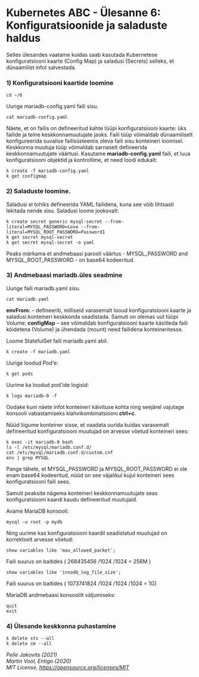 # Kubernetes ABC - Ülesanne 6: Konfiguratsioonide ja saladuste haldus

Selles ülesandes vaatame kuidas saab kasutada Kubernetese konfiguratsiooni kaarte (Config Map) ja saladusi (Secrets) selleks, et dünaamilist infot salvestada. 

### 1) Konfiguratsiooni kaartide loomine

```
cd ~/6
```

Uurige mariadb-config.yaml faili sisu. 

```
cat mariadb-config.yaml
```

Näete, et on failis on defineeritud kahte tüüpi konfiguratsiooni kaarte: üks failide ja teine keskkonnamuutujate jaoks. 
Faili tüüp võimaldab dünaamiliselt konfigureerida suvalise failisüsteemis oleva faili sisu konteineri loomisel. 
Keskkonna muutuja tüüp võimaldab sarnaselt defineerida keskkonnamuutujate väärtusi. 
Kasutame **mariadb-config.yaml** faili, et luua  konfiguratsiooni objektid ja kontrollime, et need loodi edukalt: 


```
k create -f mariadb-config.yaml
k get configmap
```

### 2) Saladuste loomine. 

Saladusi ei tohiks defineerida YAML failidena, kuna see võib lihtsasti lekitada nende sisu. 
Saladusi loome jooksvalt: 

```
k create secret generic mysql-secret --from-literal=MYSQL_PASSWORD=Love --from-literal=MYSQL_ROOT_PASSWORD=Password1
k get secret mysql-secret 
k get secret mysql-secret -o yaml
```


Peaks märkama et andmebaasi parooli väärtus - MYSQL\_PASSWORD and MYSQL\_ROOT\_PASSWORD - on base64 kodeeritud.

### 3) Andmebaasi mariadb.üles seadmine

Uurige faili  mariadb.yaml sisu. 

```
cat mariadb.yaml
```

**envFrom:** – defineerib, milliseid varasemalt looud konfiguratsiooni kaarte ja saladusi konteineri keskkonda seadistada.
Samuti on olemas uut tüüpi Volume: **configMap** – see võimaldab konfiguratsiooni kaarte käsitleda faili kõidetena (Volume) ja ühendada (mount) need failidena konteineritesse.

Loome StatefulSet faili mariadb.yaml abil.

```
k create -f mariadb.yaml
```

Uurige loodud Pod'e:

```
k get pods
```

Uurime ka loodud pod'ide logisid:

```
k logs mariadb-0 -f
```

Oodake kuni näete infot konteineri käivituse kohta ning seejärel vajutage konsooli vabastamiseks klahvikombinatsiooni **ctrl+c**.

Nüüd liigume konteiner sisse, et vaadata uurida kuidas varasemalt defineeritud konfiguratsiooni muutujad on arvesse võetud konteineri sees: 

```
k exec -it mariadb-0 bash
ls -l /etc/mysql/mariadb.conf.d/
cat /etc/mysql/mariadb.conf.d/custom.cnf
env | grep MYSQL
```

Pange tähele, et MYSQL\_PASSWORD ja MYSQL\_ROOT\_PASSWORD ei ole enam base64 kodeeritud, nüüd on see väjalikul kujul konteineri sees konfiguratsiooni faili sees. 

Samuti peaksite nägema konteineri keskkonnamuutujate seas konfiguratsiooni kaardi kaudu defineeritud muutujaid.

Avame MariaDB konsooli: 

```
mysql -u root -p mydb
```

Ning uurime kas konfiguratsiooni kaardil seadistatud muutujad on korrektselt arvesse võetud: 

```
show variables like 'max_allowed_packet';
```

Faili suurus on baitides ( 268435456 /1024 /1024 = 256M )

```
show variables like 'innodb_log_file_size';
```

Faili suurus on baitides ( 1073741824 /1024 /1024 /1024 = 1G)

MariaDB andmebaasi konsoolilt väljumiseks: 

```
quit
exit
```


### 4) Ülesande keskkonna puhastamine 

```
k delete sts --all
k delete cm --all
```


*Pelle Jakovits (2021)*  
*Martin Vool, Entigo (2020)*  
*MIT License, https://opensource.org/licenses/MIT*  
